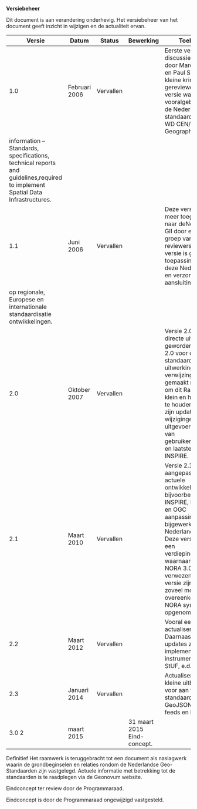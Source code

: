 **Versiebeheer**

Dit document is aan verandering onderhevig. Het versiebeheer van het document geeft inzicht in wijzigen en de actualiteit ervan.

| **Versie** | **Datum**      | **Status** | **Bewerking**                   | **Toelichting**                   |
|------------|----------------|------------|---------------------------------|-----------------------------------| 
| 1.0 | Februari 2006 | Vervallen | | Eerste versie voor discussie gemaakt door MarcelReuvers en Paul Smits en in kleine kring gereviewd. Deze versie was vooralgebaseerd op de Nederlandse standaarden en het WD CEN/TC 287 Geographic
information – Standards, specifications, technical reports and guidelines,required to implement Spatial Data Infrastructures. |
| 1.1 | Juni 2006 | Vervallen | |  Deze versie is veel meer toegeschreven naar deNederlandse GII door een bredere groep van auteurs en reviewers. Deze versie is geschikt toepassing binnen deze Nederlandse GII en verzorgt ook de aansluiting
op regionale, Europese en internationale standaardisatie ontwikkelingen. |
| 2.0 | Oktober 2007 | Vervallen | | Versie 2.0 is een directe uitwerking geworden op NORA 2.0 voor de Geo-standaarden. In deze uitwerking zijn ook verwijzingen gemaakt naar NORA om dit Raamwerk klein en hanteerbaar te houden. Daarnaast zijn updates en wijzigingen uitgevoerd op basis van gebruikersbehoeften en laatste informatie INSPIRE. |
| 2.1 | Maart 2010 | Vervallen | | Versie 2.1 is aangepast aan de actuele ontwikkelingen zoals bijvoorbeeld tiling, INSPIRE, ISO/TC 211 en OGC aanpassingen en bijgewerkt naar de Nederlandse situatie. Deze versie is tevens een verdiepingsdocument waarnaar vanuit NORA 3.0 wordt verwezen. In deze versie zijn de figuren zoveel mogelijk overeenkomstig NORA systematiek opgenomen. |
| 2.2 | Maart 2012 | Vervallen | | Vooral een actualiseringslag. Daarnaast kleine updates zoals: implementatie instrumenten, 3D, StUF, e.d. |
| 2.3 | Januari 2014 | Vervallen | | Actualisering, en kleine uitbreidingen voor aan te bevelen standaarden zoals GeoJSON, ATOM feeds en linked data. |
| 3.0 2 | maart 2015 | | 31 maart 2015 Eind-concept.|

Definitief Het raamwerk is teruggebracht tot een document als naslagwerk waarin
de grondbeginselen en relaties rondom de Nederlandse Geo-Standaarden zijn
vastgelegd. Actuele informatie met betrekking tot de standaarden is te
raadplegen via de Geonovum website.

Eindconcept ter review door de Programmaraad.

Eindconcept is door de Programmaraad ongewijzigd vastgesteld.
